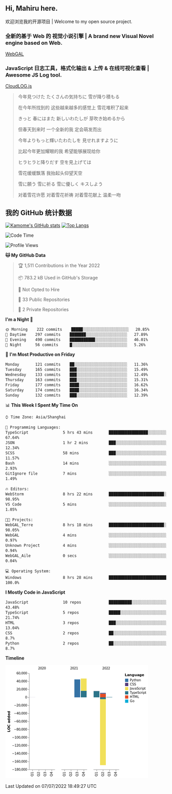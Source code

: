 ## Hi, Mahiru here.

欢迎浏览我的开源项目 | Welcome to my open source project.

### 全新的基于 Web 的 视觉小说引擎 | A brand new Visual Novel engine based on Web.

[WebGAL](https://github.com/MakinoharaShoko/WebGAL)

### JavaScript 日志工具，格式化输出 & 上传 & 在线可视化查看 | Awesome JS Log tool.

[CloudLOG.js](https://github.com/MakinoharaShoko/CloudLog.JS)

> 今年見つけた たくさんの気持ちに 雪が降り積もる  
> 
> 在今年所找到的 这些越来越多的感觉上 雪花堆积了起来  
> 
> きっと 春にはまた 新しいわたしが 芽吹き始めるから  
> 
> 但春天到来时 一个全新的我 定会萌发而出  
> 
> 今年よりもっと輝いたわたしを 見せれますように  
> 
> 比起今年更加耀眼的我 希望能够展现给你  
> 
> ヒラヒラと降りだす 空を見上げては  
> 
> 雪花缓缓飘落 我抬起头仰望天空  
> 
> 雪に願う 雪に祈る 雪に優しく キスしよう  
> 
> 对着雪花许愿 对着雪花祈祷 对着雪花献上 温柔一吻

## 我的 GitHub 统计数据

[![Kamome's GitHub stats](https://github-readme-stats.vercel.app/api?username=MakinoharaShoko)](https://github.com/anuraghazra/github-readme-stats)
[![Top Langs](https://github-readme-stats.vercel.app/api/top-langs/?username=MakinoharaShoko&layout=compact)](https://github.com/anuraghazra/github-readme-stats)

<!--
**MakinoharaShoko/MakinoharaShoko** is a ✨ _special_ ✨ repository because its `README.md` (this file) appears on your GitHub profile.

Here are some ideas to get you started:

- 🔭 I’m currently working on ...
- 🌱 I’m currently learning ...
- 👯 I’m looking to collaborate on ...
- 🤔 I’m looking for help with ...
- 💬 Ask me about ...
- 📫 How to reach me: ...
- 😄 Pronouns: ...
- ⚡ Fun fact: ...
-->

<!--START_SECTION:waka-->
![Code Time](http://img.shields.io/badge/Code%20Time-0%20secs-blue)

![Profile Views](http://img.shields.io/badge/Profile%20Views-7-blue)

**🐱 My GitHub Data** 

> 🏆 1,511 Contributions in the Year 2022
 > 
> 📦 783.2 kB Used in GitHub's Storage 
 > 
> 🚫 Not Opted to Hire
 > 
> 📜 33 Public Repositories 
 > 
> 🔑 2 Private Repositories  
 > 
**I'm a Night 🦉** 

```text
🌞 Morning    222 commits    █████░░░░░░░░░░░░░░░░░░░░   20.85% 
🌆 Daytime    297 commits    ███████░░░░░░░░░░░░░░░░░░   27.89% 
🌃 Evening    490 commits    ███████████░░░░░░░░░░░░░░   46.01% 
🌙 Night      56 commits     █░░░░░░░░░░░░░░░░░░░░░░░░   5.26%

```
📅 **I'm Most Productive on Friday** 

```text
Monday       121 commits    ██░░░░░░░░░░░░░░░░░░░░░░░   11.36% 
Tuesday      165 commits    ███░░░░░░░░░░░░░░░░░░░░░░   15.49% 
Wednesday    133 commits    ███░░░░░░░░░░░░░░░░░░░░░░   12.49% 
Thursday     163 commits    ███░░░░░░░░░░░░░░░░░░░░░░   15.31% 
Friday       177 commits    ████░░░░░░░░░░░░░░░░░░░░░   16.62% 
Saturday     174 commits    ████░░░░░░░░░░░░░░░░░░░░░   16.34% 
Sunday       132 commits    ███░░░░░░░░░░░░░░░░░░░░░░   12.39%

```


📊 **This Week I Spent My Time On** 

```text
⌚︎ Time Zone: Asia/Shanghai

💬 Programming Languages: 
TypeScript               5 hrs 43 mins       █████████████████░░░░░░░░   67.64% 
JSON                     1 hr 2 mins         ███░░░░░░░░░░░░░░░░░░░░░░   12.34% 
SCSS                     58 mins             ███░░░░░░░░░░░░░░░░░░░░░░   11.57% 
Bash                     14 mins             ░░░░░░░░░░░░░░░░░░░░░░░░░   2.93% 
GitIgnore file           7 mins              ░░░░░░░░░░░░░░░░░░░░░░░░░   1.49%

🔥 Editors: 
WebStorm                 8 hrs 22 mins       ████████████████████████░   98.95% 
VS Code                  5 mins              ░░░░░░░░░░░░░░░░░░░░░░░░░   1.05%

🐱‍💻 Projects: 
WebGAL_Terre             8 hrs 18 mins       ████████████████████████░   98.05% 
WebGAL                   4 mins              ░░░░░░░░░░░░░░░░░░░░░░░░░   0.97% 
Unknown Project          4 mins              ░░░░░░░░░░░░░░░░░░░░░░░░░   0.94% 
WebGAL_Aile              0 secs              ░░░░░░░░░░░░░░░░░░░░░░░░░   0.04%

💻 Operating System: 
Windows                  8 hrs 28 mins       █████████████████████████   100.0%

```

**I Mostly Code in JavaScript** 

```text
JavaScript               10 repos            ██████████░░░░░░░░░░░░░░░   43.48% 
TypeScript               5 repos             █████░░░░░░░░░░░░░░░░░░░░   21.74% 
HTML                     3 repos             ███░░░░░░░░░░░░░░░░░░░░░░   13.04% 
CSS                      2 repos             ██░░░░░░░░░░░░░░░░░░░░░░░   8.7% 
Python                   2 repos             ██░░░░░░░░░░░░░░░░░░░░░░░   8.7%

```


**Timeline**

![Chart not found](https://raw.githubusercontent.com/MakinoharaShoko/MakinoharaShoko/main/charts/bar_graph.png) 


 Last Updated on 07/07/2022 18:49:27 UTC
<!--END_SECTION:waka-->

